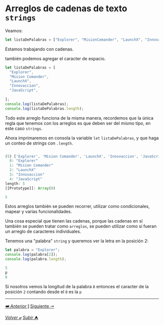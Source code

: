 # Arreglos de cadenas de texto `strings`

Veamos:

~~~js
let listaDePalabras = ["Explorer", "MisionComander", "LaunchX", "Innovaccion"];
~~~

Estamos trabajando con cadenas.

también podemos agregar el caracter de espacio.

~~~js
let listaDePalabras = [
  "Explorer", 
  "Mision Comander", 
  "LaunchX", 
  "Innovaccion", 
  "JavaScript",
  
];
console.log(listaDePalabras);
console.log(listaDePalabras.length);
~~~

Todo este arreglo funciona de la misma manera, recordemos que la única regla que tenemos con los arreglos es que deben ser del mismo tipo, en este caso `strings`.

Ahora imprimaremos en consola la variable `let` `listaDePalabras`, y que haga un conteo de strings con `.length`. 

~~~js

(5) ['Explorer', 'Mision Comander', 'LaunchX', 'Innovaccion', 'JavaScript']
  0: "Explorer"
  1: "Mision Comander"
  2: "LaunchX"
  3: "Innovaccion"
  4: "JavaScript"
length: 5
[[Prototype]]: Array(0)

5
~~~

Estos arreglos también se pueden recorrer, utilizar como condicionales, mapear y varias funcionalidades.

Una cosa especial que tienen las cadenas, porque las cadenas en sí también se pueden tratar como `arreglos`, se pueden utilizar como si fueran un arreglo de caracteres individuales.

Tenemos una "palabra" `string` y queremos ver la letra en la posición 2:

~~~js
let palabra = "Explorer";
console.log(palabra[2]);
console.log(palabra.length);

5
p
8
~~~

Si nosotros vemos la longitud de la palabra `8` entonces el caracter de la posición `2` contando desde el `0` es la `p`

---

[**&#11176;** *Anterior* &#11007;](/JavaScript/TeoriaJS/007_metodos.md "Métodos") 
[Siguiente **&#129042;**](/JavaScript/TeoriaJS/009_objetos.md "Objetos")

[*Volver* **&ldca;**](/JavaScript/TeoriaJS/README.md "Regresar a página Principal") 
[*Subir* **&#11165;**](# "Ir al título")